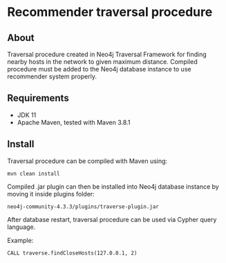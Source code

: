 # Recommender traversal procedure

## About
Traversal procedure created in Neo4j Traversal Framework for finding nearby 
hosts in the network to given maximum distance. Compiled procedure must be 
added to the Neo4j database instance to use recommender system properly.

## Requirements
- JDK 11
- Apache Maven, tested with Maven 3.8.1

## Install
Traversal procedure can be compiled with Maven using:
    
    mvn clean install

Compiled .jar plugin can then be installed into Neo4j database instance by
moving it inside plugins folder:

    neo4j-community-4.3.3/plugins/traverse-plugin.jar

After database restart, traversal procedure can be used via Cypher query
language. 

Example:

    CALL traverse.findCloseHosts(127.0.0.1, 2)